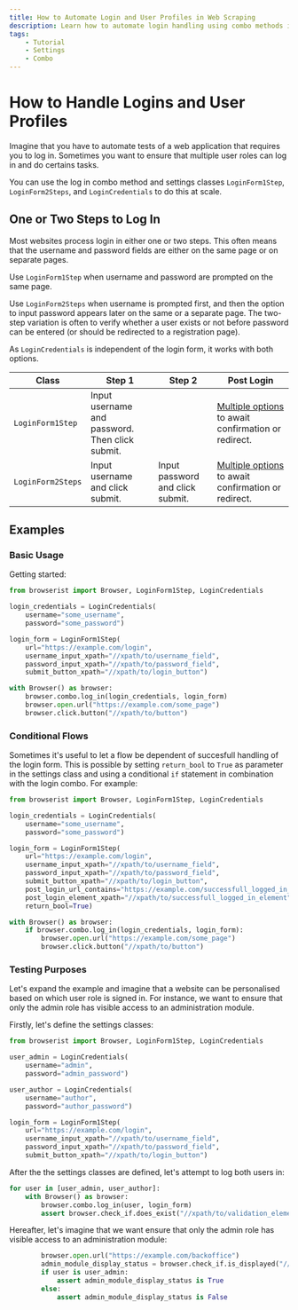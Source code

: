 ```yaml
---
title: How to Automate Login and User Profiles in Web Scraping
description: Learn how to automate login handling using combo methods in Browserist. Includes code examples for beginners and advanced users.
tags:
    - Tutorial
    - Settings
    - Combo
---
```


# How to Handle Logins and User Profiles
Imagine that you have to automate tests of a web application that requires you to log in. Sometimes you want to ensure that multiple user roles can log in and do certains tasks.

You can use the log in combo method and settings classes `LoginForm1Step`, `LoginForm2Steps`, and `LoginCredentials` to do this at scale.

## One or Two Steps to Log In
Most websites process login in either one or two steps. This often means that the username and password fields are either on the same page or on separate pages.

Use `LoginForm1Step` when username and password are prompted on the same page.

Use `LoginForm2Steps` when username is prompted first, and then the option to input password appears later on the same or a separate page. The two-step variation is often to verify whether a user exists or not before password can be entered (or should be redirected to a registration page).

As `LoginCredentials` is independent of the login form, it works with both options.

| Class | Step 1 | Step 2 | Post Login |
| ----- | ------ | ------ | ---------- |
| `LoginForm1Step` | Input username and password. Then click submit. | | [Multiple options](../../reference/browser/combo/log-in.md#loginform1step) to await confirmation or redirect. |
| `LoginForm2Steps` | Input username and click submit. | Input password and click submit. | [Multiple options](../../reference/browser/combo/log-in.md#loginform2steps) to await confirmation or redirect. |

## Examples
### Basic Usage
Getting started:

```python linenums="1"
from browserist import Browser, LoginForm1Step, LoginCredentials

login_credentials = LoginCredentials(
    username="some_username",
    password="some_password")

login_form = LoginForm1Step(
    url="https://example.com/login",
    username_input_xpath="//xpath/to/username_field",
    password_input_xpath="//xpath/to/password_field",
    submit_button_xpath="//xpath/to/login_button")

with Browser() as browser:
    browser.combo.log_in(login_credentials, login_form)
    browser.open.url("https://example.com/some_page")
    browser.click.button("//xpath/to/button")
```

### Conditional Flows
Sometimes it's useful to let a flow be dependent of succesfull handling of the login form. This is possible by setting `return_bool` to `True` as parameter in the settings class and using a conditional `if` statement in combination with the login combo. For example:

```python linenums="1"
from browserist import Browser, LoginForm1Step, LoginCredentials

login_credentials = LoginCredentials(
    username="some_username",
    password="some_password")

login_form = LoginForm1Step(
    url="https://example.com/login",
    username_input_xpath="//xpath/to/username_field",
    password_input_xpath="//xpath/to/password_field",
    submit_button_xpath="//xpath/to/login_button",
    post_login_url_contains="https://example.com/successfull_logged_in_page",
    post_login_element_xpath="//xpath/to/successfull_logged_in_element",
    return_bool=True)

with Browser() as browser:
    if browser.combo.log_in(login_credentials, login_form):
        browser.open.url("https://example.com/some_page")
        browser.click.button("//xpath/to/button")
```

### Testing Purposes
Let's expand the example and imagine that a website can be personalised based on which user role is signed in. For instance, we want to ensure that only the admin role has visible access to an administration module.

Firstly, let's define the settings classes:

```python linenums="1"
from browserist import Browser, LoginForm1Step, LoginCredentials

user_admin = LoginCredentials(
    username="admin",
    password="admin_password")

user_author = LoginCredentials(
    username="author",
    password="author_password")

login_form = LoginForm1Step(
    url="https://example.com/login",
    username_input_xpath="//xpath/to/username_field",
    password_input_xpath="//xpath/to/password_field",
    submit_button_xpath="//xpath/to/login_button")
```

After the the settings classes are defined, let's attempt to log both users in:

```python title="" linenums="17"
for user in [user_admin, user_author]:
    with Browser() as browser:
        browser.combo.log_in(user, login_form)
        assert browser.check_if.does_exist("//xpath/to/validation_element") is True
```

Hereafter, let's imagine that we want ensure that only the admin role has visible access to an administration module:

```python title="" linenums="22"
        browser.open.url("https://example.com/backoffice")
        admin_module_display_status = browser.check_if.is_displayed("//xpath/to/admin_module")
        if user is user_admin:
            assert admin_module_display_status is True
        else:
            assert admin_module_display_status is False
```
